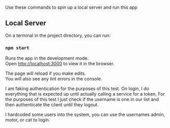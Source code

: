 Use these commands to spin up a local server and run this app

## Local Server

On a terminal in the project directory, you can run:

### `npm start`

Runs the app in the development mode.<br>
Open [http://localhost:3000](http://localhost:3000) to view it in the browser.

The page will reload if you make edits.<br>
You will also see any lint errors in the console.

I am faking authentication for the purposes of this test. On login, I do everything that is expected up until actually calling a service for a token, For the purposes of this test I just check if the username is one in our list and then authenticate the client until they logout.

I hardcoded some users into the system, you can use the usernames admin, motor, or cat to login.